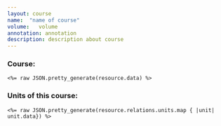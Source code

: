 ```yaml
---
layout: course
name:  "name of course"
volume:   volume
annotation: annotation
description: description about course
--- 
```


### Course: 

```
<%= raw JSON.pretty_generate(resource.data) %>
```

### Units of this course:
```
<%= raw JSON.pretty_generate(resource.relations.units.map { |unit| unit.data}) %>
```


